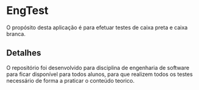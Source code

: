 # EngTest
O propósito desta aplicação é para efetuar testes de caixa preta e caixa branca.
## Detalhes
O repositório foi desenvolvido para disciplina de engenharia de software para ficar disponível para todos alunos, para que realizem todos os testes necessário de forma a praticar o conteúdo teorico.

